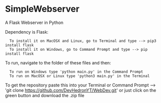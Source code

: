 # SimpleWebserver
A Flask Webserver in Python

Dependency is Flask:
  

      To install it on MacOSX and Linux, go to Terminal and type --> pip3 install flask
      To install it on Windows, go to Command Prompt and type --> pip install flask
      
To run, navigate to the folder of these files and then:

      To run on Windows type 'python main.py' in the Command Prompt
      To run on MacOSX or Linux type 'python3 main.py' in the Terminal
      
To get the repository paste this into your Terminal or Command Prompt --> 'git clone https://github.com/DevHedronYT/WebDev.git' or just click on the green button and download the .zip file
    
